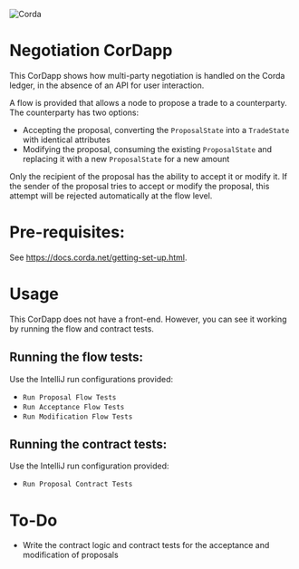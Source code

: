 ![Corda](https://www.corda.net/wp-content/uploads/2016/11/fg005_corda_b.png)

# Negotiation CorDapp

This CorDapp shows how multi-party negotiation is handled on the Corda ledger, in the absence of an API for user 
interaction.

A flow is provided that allows a node to propose a trade to a counterparty. The counterparty has two options:

* Accepting the proposal, converting the `ProposalState` into a `TradeState` with identical attributes
* Modifying the proposal, consuming the existing `ProposalState` and replacing it with a new `ProposalState` for a new 
  amount

Only the recipient of the proposal has the ability to accept it or modify it. If the sender of the proposal tries to 
accept or modify the proposal, this attempt will be rejected automatically at the flow level.

# Pre-requisites:
  
See https://docs.corda.net/getting-set-up.html.

# Usage

This CorDapp does not have a front-end. However, you can see it working by running the flow and contract tests.

## Running the flow tests:

Use the IntelliJ run configurations provided:

* `Run Proposal Flow Tests`
* `Run Acceptance Flow Tests`
* `Run Modification Flow Tests`

## Running the contract tests:

Use the IntelliJ run configuration provided:

* `Run Proposal Contract Tests`

# To-Do

* Write the contract logic and contract tests for the acceptance and modification of proposals